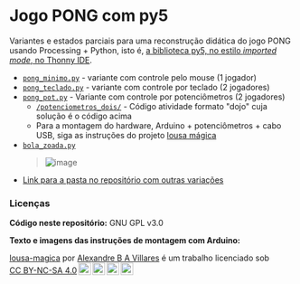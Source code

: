 # Jogo PONG com py5

Variantes e estados parciais para uma reconstrução didática do jogo PONG usando Processing + Python, isto é, [a biblioteca py5, no estilo *imported mode*, no Thonny IDE](https://abav.lugaralgum.com/como-instalar-py5/).

* [`pong_minimo.py`](pong_minimo/pong_minimo.py) - variante com controle pelo mouse (1 jogador)
* [`pong_teclado.py`](pong_teclado/pong_teclado.py) - variante com controle por teclado (2 jogadores)
* [`pong_pot.py`](pong_pot/pong_pot.py) - Variante com controle por potenciômetros (2 jogadores) 
  * [`/potenciometros_dois/`](https://github.com/villares/material-aulas/tree/main/Processing-Python-py5/pong/potenciometros_dois) - Código atividade formato "dojo" cuja solução é o código acima
  * Para a montagem do hardware, Arduino + potenciômetros + cabo USB, siga as instruções do projeto [lousa mágica](https://abav.lugaralgum.com/lousa-magica/)
* [`bola_zoada.py`](bola_zoada/bola_zoada.py)
  > ![image](https://user-images.githubusercontent.com/3694604/191363342-b3a826a8-1587-4238-872a-fb836e26a508.png)
* [Link para a pasta no repositório com outras variações](./)

### Licenças

**Código neste repositório:** GNU GPL v3.0

**Texto e imagens das instruções de montagem com Arduino:**<br> <p xmlns:cc="http://creativecommons.org/ns#" xmlns:dct="http://purl.org/dc/terms/"><a property="dct:title" rel="cc:attributionURL" href="https://github.com/villares/lousa-magica/">lousa-magica</a> por <a rel="cc:attributionURL dct:creator" property="cc:attributionName" href="https://abav.lugaralgum.com">Alexandre B A Villares</a> é um trabalho licenciado sob <a href="http://creativecommons.org/licenses/by-nc-sa/4.0/?ref=chooser-v1" target="_blank" rel="license noopener noreferrer" style="display:inline-block;">CC BY-NC-SA 4.0<img style="height:22px!important;margin-left:3px;vertical-align:text-bottom;" src="https://mirrors.creativecommons.org/presskit/icons/cc.svg?ref=chooser-v1" /><img style="height:22px!important;margin-left:3px;vertical-align:text-bottom;" src="https://mirrors.creativecommons.org/presskit/icons/by.svg?ref=chooser-v1" /><img style="height:22px!important;margin-left:3px;vertical-align:text-bottom;" src="https://mirrors.creativecommons.org/presskit/icons/nc.svg?ref=chooser-v1" /><img style="height:22px!important;margin-left:3px;vertical-align:text-bottom;" src="https://mirrors.creativecommons.org/presskit/icons/sa.svg?ref=chooser-v1" /></a></p>


